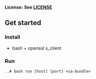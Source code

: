 **License: See [LICENSE](https://github.com/ouspg/trytls/blob/master/LICENSE)**

## Get started

### Install

* bash + openssl s_client

### Run

```
..# bash run [host] [port] <ca-bundle>
```
